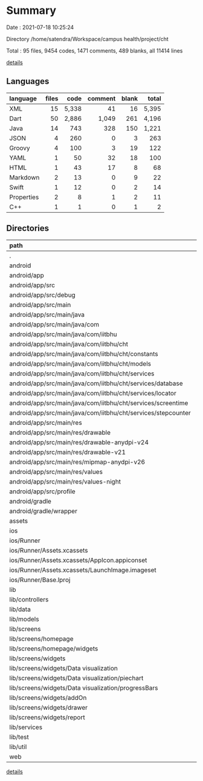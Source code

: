 # Summary

Date : 2021-07-18 10:25:24

Directory /home/satendra/Workspace/campus health/project/cht

Total : 95 files,  9454 codes, 1471 comments, 489 blanks, all 11414 lines

[details](details.md)

## Languages
| language | files | code | comment | blank | total |
| :--- | ---: | ---: | ---: | ---: | ---: |
| XML | 15 | 5,338 | 41 | 16 | 5,395 |
| Dart | 50 | 2,886 | 1,049 | 261 | 4,196 |
| Java | 14 | 743 | 328 | 150 | 1,221 |
| JSON | 4 | 260 | 0 | 3 | 263 |
| Groovy | 4 | 100 | 3 | 19 | 122 |
| YAML | 1 | 50 | 32 | 18 | 100 |
| HTML | 1 | 43 | 17 | 8 | 68 |
| Markdown | 2 | 13 | 0 | 9 | 22 |
| Swift | 1 | 12 | 0 | 2 | 14 |
| Properties | 2 | 8 | 1 | 2 | 11 |
| C++ | 1 | 1 | 0 | 1 | 2 |

## Directories
| path | files | code | comment | blank | total |
| :--- | ---: | ---: | ---: | ---: | ---: |
| . | 95 | 9,454 | 1,471 | 489 | 11,414 |
| android | 33 | 6,171 | 371 | 185 | 6,727 |
| android/app | 28 | 6,125 | 370 | 172 | 6,667 |
| android/app/src | 26 | 5,971 | 367 | 164 | 6,502 |
| android/app/src/debug | 1 | 4 | 3 | 1 | 8 |
| android/app/src/main | 24 | 5,963 | 361 | 162 | 6,486 |
| android/app/src/main/java | 14 | 743 | 328 | 150 | 1,221 |
| android/app/src/main/java/com | 14 | 743 | 328 | 150 | 1,221 |
| android/app/src/main/java/com/iitbhu | 14 | 743 | 328 | 150 | 1,221 |
| android/app/src/main/java/com/iitbhu/cht | 14 | 743 | 328 | 150 | 1,221 |
| android/app/src/main/java/com/iitbhu/cht/constants | 1 | 23 | 0 | 9 | 32 |
| android/app/src/main/java/com/iitbhu/cht/models | 1 | 106 | 95 | 21 | 222 |
| android/app/src/main/java/com/iitbhu/cht/services | 11 | 506 | 225 | 106 | 837 |
| android/app/src/main/java/com/iitbhu/cht/services/database | 2 | 44 | 94 | 10 | 148 |
| android/app/src/main/java/com/iitbhu/cht/services/locator | 1 | 87 | 15 | 14 | 116 |
| android/app/src/main/java/com/iitbhu/cht/services/screentime | 1 | 22 | 0 | 5 | 27 |
| android/app/src/main/java/com/iitbhu/cht/services/stepcounter | 4 | 143 | 82 | 39 | 264 |
| android/app/src/main/res | 9 | 5,160 | 22 | 9 | 5,191 |
| android/app/src/main/res/drawable | 2 | 5,104 | 2 | 3 | 5,109 |
| android/app/src/main/res/drawable-anydpi-v24 | 1 | 15 | 0 | 1 | 16 |
| android/app/src/main/res/drawable-v21 | 1 | 9 | 2 | 3 | 14 |
| android/app/src/main/res/mipmap-anydpi-v26 | 2 | 10 | 0 | 0 | 10 |
| android/app/src/main/res/values | 2 | 13 | 9 | 1 | 23 |
| android/app/src/main/res/values-night | 1 | 9 | 9 | 1 | 19 |
| android/app/src/profile | 1 | 4 | 3 | 1 | 8 |
| android/gradle | 1 | 5 | 1 | 1 | 7 |
| android/gradle/wrapper | 1 | 5 | 1 | 1 | 7 |
| assets | 1 | 49 | 0 | 0 | 49 |
| ios | 7 | 222 | 2 | 9 | 233 |
| ios/Runner | 7 | 222 | 2 | 9 | 233 |
| ios/Runner/Assets.xcassets | 3 | 148 | 0 | 4 | 152 |
| ios/Runner/Assets.xcassets/AppIcon.appiconset | 1 | 122 | 0 | 1 | 123 |
| ios/Runner/Assets.xcassets/LaunchImage.imageset | 2 | 26 | 0 | 3 | 29 |
| ios/Runner/Base.lproj | 2 | 61 | 2 | 2 | 65 |
| lib | 50 | 2,886 | 1,049 | 261 | 4,196 |
| lib/controllers | 3 | 72 | 0 | 15 | 87 |
| lib/data | 1 | 33 | 1 | 6 | 40 |
| lib/models | 3 | 153 | 5 | 15 | 173 |
| lib/screens | 30 | 2,135 | 864 | 137 | 3,136 |
| lib/screens/homepage | 10 | 792 | 4 | 42 | 838 |
| lib/screens/homepage/widgets | 9 | 508 | 3 | 33 | 544 |
| lib/screens/widgets | 10 | 788 | 442 | 48 | 1,278 |
| lib/screens/widgets/Data visualization | 6 | 275 | 11 | 24 | 310 |
| lib/screens/widgets/Data visualization/piechart | 3 | 159 | 11 | 17 | 187 |
| lib/screens/widgets/Data visualization/progressBars | 2 | 82 | 0 | 4 | 86 |
| lib/screens/widgets/addOn | 1 | 282 | 1 | 11 | 294 |
| lib/screens/widgets/drawer | 1 | 231 | 2 | 5 | 238 |
| lib/screens/widgets/report | 1 | 0 | 428 | 6 | 434 |
| lib/services | 5 | 195 | 162 | 54 | 411 |
| lib/test | 2 | 170 | 15 | 10 | 195 |
| lib/util | 5 | 106 | 1 | 21 | 128 |
| web | 2 | 66 | 17 | 9 | 92 |

[details](details.md)